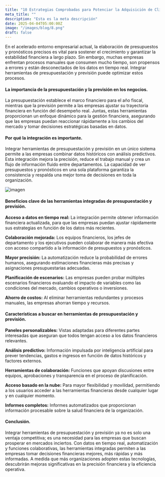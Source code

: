 ```yaml
---
title: "10 Estrategias Comprobadas para Potenciar la Adquisición de Clientes."
meta_title: ""
description: "Esta es la meta descripción"
date: 2025-04-04T05:00:00Z
image: "/images/blog/8.png"
draft: false
---
```


En el acelerado entorno empresarial actual, la elaboración de presupuestos y pronósticos precisos es vital para sostener el crecimiento y garantizar la estabilidad financiera a largo plazo. Sin embargo, muchas empresas enfrentan procesos manuales que consumen mucho tiempo, son propensos a errores y están desconectados de los datos en tiempo real. Integrar herramientas de presupuestación y previsión puede optimizar estos procesos.

#### La importancia de la presupuestación y la previsión en los negocios.

La presupuestación establece el marco financiero para el año fiscal, mientras que la previsión permite a las empresas ajustar su trayectoria financiera en función del desempeño real. Juntas, estas herramientas proporcionan un enfoque dinámico para la gestión financiera, asegurando que las empresas puedan reaccionar rápidamente a los cambios del mercado y tomar decisiones estratégicas basadas en datos.

#### Por qué la integración es importante.

Integrar herramientas de presupuestación y previsión en un único sistema permite a las empresas combinar datos históricos con análisis predictivos. Esta integración mejora la precisión, reduce el trabajo manual y crea un flujo de información fluido entre departamentos. La capacidad de ver presupuestos y pronósticos en una sola plataforma garantiza la consistencia y respalda una mejor toma de decisiones en toda la organización.

![imagen](/images/blog/3.png)

#### Beneficios clave de las herramientas integradas de presupuestación y previsión.

**Acceso a datos en tiempo real:** La integración permite obtener información financiera actualizada, para que las empresas puedan ajustar rápidamente sus estrategias en función de los datos más recientes.

**Colaboración mejorada:** Los equipos financieros, los jefes de departamento y los ejecutivos pueden colaborar de manera más efectiva con acceso compartido a la información de presupuestos y pronósticos.

**Mayor precisión:** La automatización reduce la probabilidad de errores humanos, asegurando estimaciones financieras más precisas y asignaciones presupuestarias adecuadas.

**Planificación de escenarios:** Las empresas pueden probar múltiples escenarios financieros evaluando el impacto de variables como las condiciones del mercado, cambios operativos o inversiones.

**Ahorro de costos:** Al eliminar herramientas redundantes y procesos manuales, las empresas ahorran tiempo y recursos.

#### Características a buscar en herramientas de presupuestación y previsión.

**Paneles personalizables:** Vistas adaptadas para diferentes partes interesadas que aseguran que todos tengan acceso a los datos financieros relevantes.

**Análisis predictivo:** Información impulsada por inteligencia artificial para prever tendencias, gastos e ingresos en función de datos históricos y factores externos.

**Herramientas de colaboración:** Funciones que apoyan discusiones entre equipos, aprobaciones y transparencia en el proceso de planificación.

**Acceso basado en la nube:** Para mayor flexibilidad y movilidad, permitiendo a los usuarios acceder a las herramientas financieras desde cualquier lugar y en cualquier momento.

**Informes completos:** Informes automatizados que proporcionan información procesable sobre la salud financiera de la organización.

#### Conclusión.

Integrar herramientas de presupuestación y previsión ya no es solo una ventaja competitiva; es una necesidad para las empresas que buscan prosperar en mercados inciertos. Con datos en tiempo real, automatización y funciones colaborativas, las herramientas integradas permiten a las empresas tomar decisiones financieras mejores, más rápidas y más informadas. A medida que más organizaciones adopten estas tecnologías, descubrirán mejoras significativas en la precisión financiera y la eficiencia operativa.
